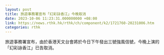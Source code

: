 ```yaml
---
layout: post
title: 旅遊事務署宣布「幻彩詠香江」今晚取消
date: 2023-10-06 11:23:31.000000000 +08:00
link: https://news.rthk.hk/rthk/ch/component/k2/1721760-20231006.htm
categories: rthk
---
```


旅遊事務署宣布，由於香港天文台會將於今日下午發出三號強風信號，今晚上演的「幻彩詠香江」已告取消。
